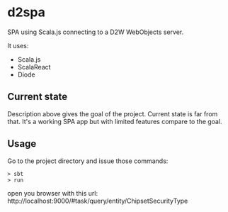 # d2spa
SPA using Scala.js connecting to a D2W WebObjects server.

It uses:
  - Scala.js
  - ScalaReact
  - Diode

## Current state
Description above gives the goal of the project. Current state is far from that. It's a working SPA app but with limited features compare to the goal.

## Usage
Go to the project directory and issue those commands:
```
> sbt
> run
```

open you browser with this url: http://localhost:9000/#task/query/entity/ChipsetSecurityType
